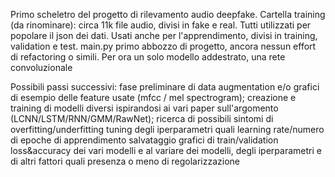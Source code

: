 Primo scheletro del progetto di rilevamento audio deepfake.
Cartella training (da rinominare): circa 11k file audio, divisi in fake e real. Tutti utilizzati per popolare il json dei dati. Usati anche per l'apprendimento, divisi in training, validation e test.
main.py primo abbozzo di progetto, ancora nessun effort di refactoring o simili. Per ora un solo modello addestrato, una rete convoluzionale

Possibili passi successivi: 
fase preliminare di data augmentation e/o grafici di esempio delle feature usate (mfcc / mel spectrogram);
creazione e training di modelli diversi ispirandosi ai vari paper sull'argomento (LCNN/LSTM/RNN/GMM/RawNet);
ricerca di possibili sintomi di overfitting/underfitting
tuning degli iperparametri quali learning rate/numero di epoche di apprendimento
salvataggio grafici di train/validation loss&accuracy dei vari modelli e al variare dei modelli, degli iperparametri e di altri fattori quali presenza o meno di regolarizzazione

